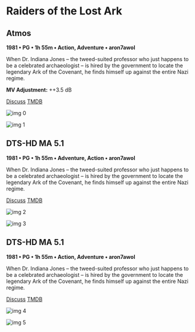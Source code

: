 # Raiders of the Lost Ark

## Atmos

**1981 • PG • 1h 55m • Action, Adventure • aron7awol**

When Dr. Indiana Jones – the tweed-suited professor who just happens to be a celebrated archaeologist – is hired by the government to locate the legendary Ark of the Covenant, he finds himself up against the entire Nazi regime.

**MV Adjustment:** ++3.5 dB

[Discuss](https://www.avsforum.com/goto/post?id=57014778)  [TMDB](85)

![img 0](https://i.imgur.com/KqW0iic.jpg)

![img 1](https://i.imgur.com/QaBtc37.png)

## DTS-HD MA 5.1

**1981 • PG • 1h 55m • Adventure, Action • aron7awol**

When Dr. Indiana Jones – the tweed-suited professor who just happens to be a celebrated archaeologist – is hired by the government to locate the legendary Ark of the Covenant, he finds himself up against the entire Nazi regime.

[Discuss](https://www.avsforum.com/goto/post?id=57014778)  [TMDB](85)

![img 2](https://i.imgur.com/3ncwmw2.jpg)

![img 3](https://i.imgur.com/OTRA6Eg.jpg)

## DTS-HD MA 5.1

**1981 • PG • 1h 55m • Action, Adventure • aron7awol**

When Dr. Indiana Jones – the tweed-suited professor who just happens to be a celebrated archaeologist – is hired by the government to locate the legendary Ark of the Covenant, he finds himself up against the entire Nazi regime.

[Discuss](https://www.avsforum.com/threads/bass-eq-for-filtered-movies.2995212/post-57014778)  [TMDB](85)

![img 4](https://i.imgur.com/3ncwmw2.jpg)

![img 5](https://i.imgur.com/OTRA6Eg.jpg)

